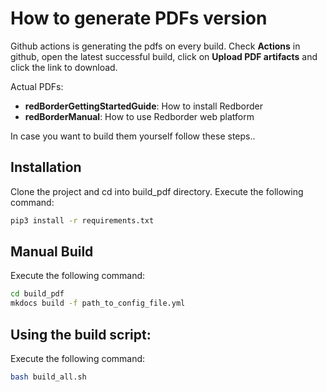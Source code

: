 # How to generate PDFs version
Github actions is generating the pdfs on every build.
Check **Actions** in github, open the latest successful build, click on **Upload PDF artifacts** and click the link to download.

Actual PDFs:

- **redBorderGettingStartedGuide**: How to install Redborder
- **redBorderManual**: How to use Redborder web platform

In case you want to build them yourself follow these steps..

## Installation

Clone the project and cd into build_pdf directory. Execute the following command:
```bash
pip3 install -r requirements.txt 
```

## Manual Build

Execute the following command:
```bash
cd build_pdf
mkdocs build -f path_to_config_file.yml
```

## Using the build script:

Execute the following command:
```bash
bash build_all.sh
```